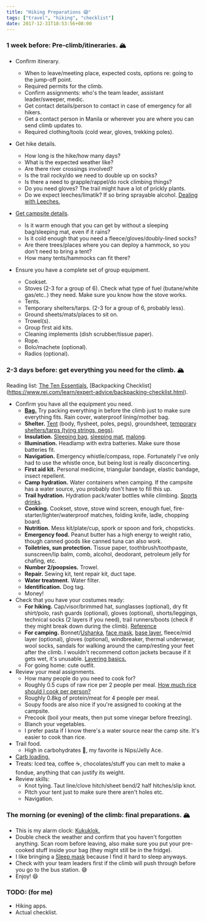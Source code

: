 ```yaml
---
title: "Hiking Preparations 😱"
tags: ["travel", "hiking", "checklist"]
date: 2017-12-31T18:53:56+08:00
---
```


### 1 week before: Pre-climb/itineraries. 🏔

- Confirm itinerary.
  - When to leave/meeting place, expected costs, options re: going to the jump-off point.
  - Required permits for the climb.
  - Confirm assignments: who's the team leader, assistant leader/sweeper, medic.
  - Get contact details/person to contact in case of emergency for all hikers.
  - Get a contact person in Manila or wherever you are where you can send climb updates to.
  - Required clothing/tools (cold wear, gloves, trekking poles).

- Get hike details.
  - How long is the hike/how many days?
  - What is the expected weather like?
  - Are there river crossings involved?
  - Is the trail rocky/do we need to double up on socks?
  - Is there a need to grapple/rappel/do rock climbing things?
  - Do you need gloves? The trail might have a lot of prickly plants.
  - Do we expect leeches/limatik? If so bring sprayable alcohol. [Dealing with Leeches.](http://www.pinoymountaineer.com/2008/01/limatik-blood-leeches-overview.html)

- [Get campsite details](https://www.rei.com/learn/expert-advice/campsite-selection.html).
  - Is it warm enough that you can get by without a sleeping bag/sleeping mat, even if it rains?
  - Is it cold enough that you need a fleece/gloves/doubly-lined socks?
  - Are there trees/places where you can deploy a hammock, so you don't need to bring a tent?
  - How many tents/hammocks can fit there?

- Ensure you have a complete set of group equipment.
  - Cookset.
  - Stoves (2-3 for a group of 6). Check what type of fuel (butane/white gas/etc..) they need. Make sure you know how the stove works.
  - Tents.
  - Temporary shelters/tarps. (2-3 for a group of 6, probably less).
  - Ground sheets/mats/places to sit on.
  - Trowel(s).
  - Group first aid kits.
  - Cleaning implements (dish scrubber/tissue paper).
  - Rope.
  - Bolo/machete (optional).
  - Radios (optional).

### 2-3 days before: get everything you need for the climb.  🏔

Reading list: [The Ten Essentials](https://www.rei.com/learn/expert-advice/ten-essentials.html), [Backpacking Checklist] (https://www.rei.com/learn/expert-advice/backpacking-checklist.html).

- Confirm you have all the equipment you need.
  - **[Bag.](https://www.rei.com/learn/expert-advice/backpack.html)** Try packing everything in before the climb just to make sure everything fits. Rain cover, waterproof lining/mother bag.
  - **Shelter.** [Tent](https://www.rei.com/learn/expert-advice/backpacking-tent.html) (body, flysheet, poles, pegs), groundsheet, [temporary shelters/tarps (tying strings, pegs)](https://www.youtube.com/watch?v=4W76LyJdNYU).
  - **Insulation.** [Sleeping bag](https://www.rei.com/learn/expert-advice/sleeping-bag-backpacking.html), [sleeping mat](https://www.rei.com/learn/expert-advice/sleeping-pads.html), [malong](https://en.wikipedia.org/wiki/Malong).
  - **Illumination.** Headlamp with extra batteries. Make sure those batteries fit.
  - **Navigation.** Emergency whistle/compass, rope. Fortunately I've only had to use the whistle once, but being lost is really disconcerting.
  - **First aid kit.** Personal medicine, triangular bandage, elastic bandage, insect repellent.
  - **Camp hydration.** Water containers when camping. If the campsite has a water source, you probably don't have to fill this up.
  - **Trail hydration.** Hydration pack/water bottles while climbing. [Sports drinks](https://www.mensfitness.com/nutrition/what-to-drink/sports-drinks-vs-water).
  - **Cooking.** Cookset, stove, stove wind screen, enough fuel, fire-starter/lighter/waterproof matches, folding knife, ladle, chopping board.
  - **Nutrition.** Mess kit/plate/cup, spork or spoon and fork, chopsticks.
  - **Emergency food.** Peanut butter has a high energy to weight ratio, though canned goods like canned tuna can also work.
  - **Toiletries, sun protection.** Tissue paper, toothbrush/toothpaste, sunscreen/lip balm, comb, alcohol, deodorant, petroleum jelly for chafing, etc.
  - **Number 2/poopsies.** Trowel.
  - **Repair.** Sewing kit, tent repair kit, duct tape.
  - **Water treatment.** Water filter.
  - **Identification.** Dog tag.
  - Money!
- Check that you have your costumes ready:
  - **For hiking.** Cap/visor/brimmed hat, sunglasses (optional), dry fit shirt/polo, rash guards (optional), gloves (optional), shorts/leggings, technical socks (2 layers if you need), trail runners/boots (check if they might break down during the climb). [Reference](https://www.rei.com/learn/expert-advice/how-to-choose-hiking-clothes.html)
  - **For camping.** Bonnet/[Ushanka](https://en.wikipedia.org/wiki/Ushanka), [face mask](https://en.wikipedia.org/wiki/Surgical_mask), [base layer](https://en.wikipedia.org/wiki/Layered_clothing), fleece/mid layer (optional), gloves (optional), windbreaker, thermal underwear, wool socks, sandals for walking around the camp/resting your feet after the climb. I wouldn't recommend cotton jackets because if it gets wet, it's unusable. [Layering basics.](https://www.rei.com/learn/expert-advice/layering-basics.html)
  - For going home: cute outfit.
- Review your meal assignments.
  - How many people do you need to cook for?
  - Roughly 0.5 cups of raw rice per 2 people per meal. [How much rice should I cook per person?](https://cooking.stackexchange.com/questions/23880/how-much-rice-should-i-cook-per-person)
  - Roughly 0.8kg of protein/meat for 4 people per meal.
  - Soupy foods are also nice if you're assigned to cooking at the campsite.
  - Precook (boil your meats, then put some vinegar before freezing).
  - Blanch your vegetables.
  - I prefer pasta if I know there's a water source near the camp site. It's easier to cook than rice.
- Trail food.
  - High in carbohydrates 🍫, my favorite is Nips/Jelly Ace.
- [Carb loading.](https://github.com/daryllxd/lifelong-learning/blob/master/fitness/carbo-loading/articles.md)
- Treats: Iced tea, coffee ☕️, chocolates/stuff you can melt to make a fondue, anything that can justify its weight.
- Review skills:
  - Knot tying. Taut line/clove hitch/sheet bend/2 half hitches/slip knot.
  - Pitch your tent just to make sure there aren't holes etc.
  - Navigation.

### The morning (or evening) of the climb: final preparations. 🏔

- This is my alarm clock: [Kukuklok.](http://www.kukuklok.com/)
- Double check the weather and confirm that you haven't forgotten anything. Scan room before leaving, also make sure you put your pre-cooked stuff inside your bag (they might still be in the fridge).
- I like bringing a [Sleep mask](https://en.wikipedia.org/wiki/Blindfold) because I find it hard to sleep anyways.
- Check with your team leaders first if the climb will push through before you go to the bus station. 😅
- Enjoy! 😄


### TODO: (for me)

- Hiking apps.
- Actual checklist.
